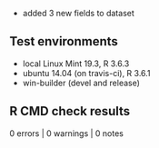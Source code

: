 * added 3 new fields to dataset

## Test environments
* local Linux Mint 19.3, R 3.6.3
* ubuntu 14.04 (on travis-ci), R 3.6.1
* win-builder (devel and release)

## R CMD check results

0 errors | 0 warnings | 0 notes


